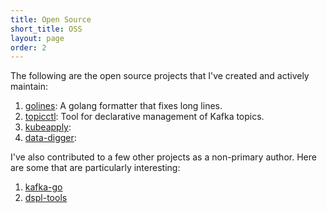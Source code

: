 ```yaml
---
title: Open Source
short_title: OSS
layout: page
order: 2
---
```


The following are the open source projects that I've created and actively maintain:

1. [golines](https://github.com/segmentio/golines): A golang formatter that fixes long lines.
2. [topicctl](https://github.com/segmentio/topicctl): Tool for declarative management of Kafka topics.
3. [kubeapply](https://github.com/segmentio/kubeapply):
4. [data-digger](https://github.com/segmentio/data-digger):

I've also contributed to a few other projects as a non-primary author. Here are some
that are particularly interesting:

1. [kafka-go](https://github.com/segmentio/kafka-go)
2. [dspl-tools]()